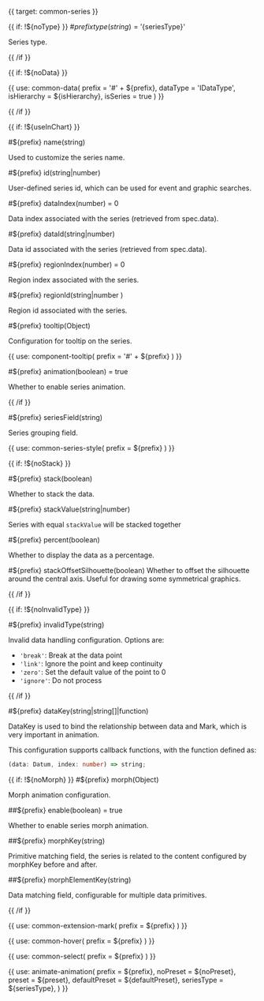 {{ target: common-series }}

<!-- ISeriesSpec -->

{{ if: !${noType} }} #${prefix} type(string) = '${seriesType}'

Series type.

{{ /if }}

{{ if: !${noData} }}

{{ use: common-data(
  prefix = '#' + ${prefix},
  dataType = 'IDataType',
  isHierarchy = ${isHierarchy},
  isSeries = true
) }}

{{ /if }}

{{ if: !${useInChart} }}

#${prefix} name(string)

Used to customize the series name.

#${prefix} id(string|number)

User-defined series id, which can be used for event and graphic searches.

#${prefix} dataIndex(number) = 0

Data index associated with the series (retrieved from spec.data).

#${prefix} dataId(string|number)

Data id associated with the series (retrieved from spec.data).

#${prefix} regionIndex(number) = 0

Region index associated with the series.

#${prefix} regionId(string|number )

Region id associated with the series.

#${prefix} tooltip(Object)

Configuration for tooltip on the series.

{{ use: component-tooltip(
  prefix = '#' + ${prefix}
) }}

#${prefix} animation(boolean) = true

Whether to enable series animation.

{{ /if }}

#${prefix} seriesField(string)

Series grouping field.

{{ use: common-series-style(
  prefix = ${prefix}
) }}

{{ if: !${noStack} }}

#${prefix} stack(boolean)

Whether to stack the data.

#${prefix} stackValue(string|number)

Series with equal `stackValue` will be stacked together

#${prefix} percent(boolean)

Whether to display the data as a percentage.

#${prefix} stackOffsetSilhouette(boolean)
Whether to offset the silhouette around the central axis. Useful for drawing some symmetrical graphics.

{{ /if }}

{{ if: !${noInvalidType} }}

#${prefix} invalidType(string)

Invalid data handling configuration. Options are:

- `'break'`: Break at the data point
- `'link'`: Ignore the point and keep continuity
- `'zero'`: Set the default value of the point to 0
- `'ignore'`: Do not process

{{ /if }}

#${prefix} dataKey(string|string[]|function)

DataKey is used to bind the relationship between data and Mark, which is very important in animation.

This configuration supports callback functions, with the function defined as:

```ts
(data: Datum, index: number) => string;
```

{{ if: !${noMorph} }}
#${prefix} morph(Object)

Morph animation configuration.

##${prefix} enable(boolean) = true

Whether to enable series morph animation.

##${prefix} morphKey(string)

Primitive matching field, the series is related to the content configured by morphKey before and after.

##${prefix} morphElementKey(string)

Data matching field, configurable for multiple data primitives.

{{ /if }}

{{ use: common-extension-mark(
  prefix = ${prefix}
) }}

<!-- (IExtensionMarkSpec<Exclude<EnableMarkType, MarkTypeEnum.group>> | IExtensionGroupMarkSpec)[]; -->

{{ use: common-hover(
  prefix = ${prefix}
) }}

{{ use: common-select(
  prefix = ${prefix}
) }}

{{ use: animate-animation(
  prefix = ${prefix},
  noPreset = ${noPreset},
  preset = ${preset},
  defaultPreset = ${defaultPreset},
  seriesType = ${seriesType},
) }}
